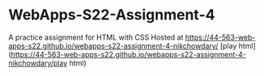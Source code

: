 # WebApps-S22-Assignment-4
A practice assignment for HTML with CSS
Hosted at  https://44-563-web-apps-s22.github.io/webapps-s22-assignment-4-nikchowdary/
[play html] (https://44-563-web-apps-s22.github.io/webapps-s22-assignment-4-nikchowdary/play html)
